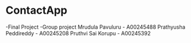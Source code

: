 # ContactApp
-Final Project
-Group project
Mrudula Pavuluru - A00245488
Prathyusha Peddireddy - A00245208
Pruthvi Sai Korupu - A00245392
